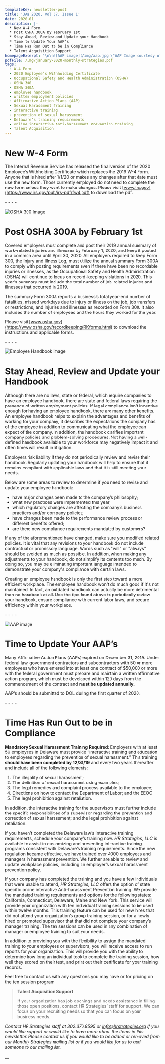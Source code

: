 ```yaml
---
templateKey: newsletter-post
title: 'JAN 2020, Vol 17, Issue 1'
date: 2020-01
description: |-
  * New W-4 Form
  * Post OSHA 300A by February 1st 
  * Stay Ahead, Review and Update your Handbook
  * Time to Update Your AAP’s
  * Time Has Run Out to be in Compliance
  * Talent Acquisition Support
homepageExcerpt: "\n\n![AAP image](/img/aap.jpg \"AAP Image courtesy of Google image\")\n\n## Time to Update Your AAP’s\r\n\nMany Affirmative Action Plans (AAPs) expired on December 31, 2019. Contractors and subcontractors with 50 or more employees who have entered into at least one contract of $50,000 or more with the federal government must prepare and maintain a written affirmative action program, which must be developed within 120 days from the commencement of the contract and **must be updated annually**."
pdfFile: /img/january-2020-monthly-strategies.pdf
tags:
  - W-4 Form
  - 2020 Employee’s Withholding Certificate
  - Occupational Safety and Health Administration (OSHA)
  - OSHA 300
  - OSHA 300A
  - employee handbook
  - written employment policies
  - Affirmative Action Plans (AAP)
  - Sexual Harassment Training
  - interactive training
  - prevention of sexual harassment
  - Delaware’s training requirements
  - online interactive Anti-harassment Prevention training
  - Talent Acquisition
---
```

# New W-4 Form

The Internal Revenue Service has released the final version of the 2020 Employee’s Withholding Certificate which replaces the 2019 W-4 Form.  Anyone that is hired after 1/1/20 or makes any changes after that date must use the new form.  Those currently employed do not need to complete the new form unless they want to make changes.  Please visit [www.irs.gov](https://www.irs.gov/pub/irs-pdf/fw4.pdf) to download the pdf.

\- - - -

![OSHA 300 Image](/img/300a.jpeg "OSHA 300 Image courtesy of Google image")

# Post OSHA 300A by February 1st

Covered employers must complete and post their 2019 annual summary of work-related injuries and illnesses by February 1, 2020, and keep it posted in a common area until April 30, 2020. All employers required to keep Form 300, the Injury and Illness Log, must utilize the annual summary Form 300A to comply with posting requirements even if there have been no recordable injuries or illnesses, as the Occupational Safety and Health Administration (OSHA) will continue to focus on record-keeping violations in 2020. This year’s summary must include the total number of job-related injuries and illnesses that occurred in 2019. 

The summary Form 300A reports a business’s total year-end number of fatalities, missed workdays due to injury or illness on the job, job transfers or restrictions, and injuries and illnesses as recorded on Form 300. It also includes the number of employees and the hours they worked for the year.

Please visit [www.osha.gov](https://www.osha.gov/recordkeeping/RKforms.html) to download the instructions and applicable forms.

\- - - -

![Employee Handbook image](/img/employee-handbook.jpg "Employee Handbook image courtesy of Google image")

# Stay Ahead, Review and Update your Handbook

Although there are no laws, state or federal, which require companies to have an employee handbook, there are state and federal laws requiring the presence of written employment policies. If legal compliance isn't incentive enough for having an employee handbook, there are many other benefits. An employee handbook helps to explain the advantages and benefits of working for your company, it describes the expectations the company has of the employee in addition to communicating what the employee can expect of the company.  In addition, the handbook clarifies important company policies and problem-solving procedures. Not having a well-defined handbook available to your workforce may negatively impact it and often times will result in litigation.

Employers risk liability if they do not periodically review and revise their handbook. Regularly updating your handbook will help to ensure that it remains compliant with applicable laws and that it is still meeting your needs. 

Below are some areas to review to determine if you need to revise and update your employee handbook: 

* have major changes been made to the company’s philosophy;
* what new practices were implemented this year;
* which regulatory changes are affecting the company’s business practices and/or company policies;
* have changes been made to the performance review process or different benefits offered;
* are there new compliance requirements mandated by customers?

If any of the aforementioned have changed, make sure you modified related policies.  It is vital that any revisions to your handbook do not include contractual or promissory language. Words such as "will" or "always" should be avoided as much as possible. In addition, when making any adjustments to your handbook, do not simplify its contents too much. By doing so, you may be eliminating important language intended to demonstrate your company's compliance with certain laws.

Creating an employee handbook is only the first step toward a more efficient workplace. The employee handbook won't do much good if it's not maintained. In fact, an outdated handbook can actually be more detrimental than no handbook at all. Use the tips found above to periodically review your handbook, ensure compliance with current labor laws, and secure efficiency within your workplace.

\- - - -

![AAP image](/img/aap3.jpg "AAP image courtesy of Google image")

# Time to Update Your AAP’s

Many Affirmative Action Plans (AAPs) expired on December 31, 2019. Under federal law, government contractors and subcontractors with 50 or more employees who have entered into at least one contract of $50,000 or more with the federal government must prepare and maintain a written affirmative action program, which must be developed within 120 days from the commencement of the contract and **must be updated annually.**  

AAP’s should be submitted to DOL during the first quarter of 2020. 

\- - - -

# Time Has Run Out to be in Compliance

**Mandatory Sexual Harassment Training Required:**  Employers with at least 50 employees in Delaware must provide “interactive training and education to employees regarding the prevention of sexual harassment.” This training **should have been completed by 12/31/19** and every two years thereafter and include all of the following elements:

1. The illegality of sexual harassment;
2. The definition of sexual harassment using examples;
3. The legal remedies and complaint process available to the employee;
4. Directions on how to contact the Department of Labor; and the EEOC
5. The legal prohibition against retaliation.

In addition, the interactive training for the supervisors must further include the specific responsibilities of a supervisor regarding the prevention and correction of sexual harassment; and the legal prohibition against retaliation.

If you haven’t completed the Delaware law’s interactive training requirements, schedule your company’s training now. _HR Strategies, LLC_ is available to assist in customizing and presenting interactive training programs consistent with Delaware’s training requirements. Since the new regulation became effective, we have trained over 4000 employees and managers in harassment prevention.  We further are able to review and update workplace policies, including an employer’s sexual harassment prevention policy.

If your company has completed the training and you have a few individuals that were unable to attend, _HR Strategies, LLC_ offers the option of state specific online interactive Anti-harassment Prevention training.  We provide the mandated training requirements and options for the following states:  California, Connecticut, Delaware, Maine and New York.  This service will provide your organization with ten individual training sessions to be used within twelve months.  This training feature can be used for new hires that did not attend your organization’s group training session, or for a newly hired or promoted supervisor that that did not complete your company’s manager training.  The ten sessions can be used in any combination of manager or employee training to suit your needs.

In addition to providing you with the flexibility to assign the mandated training to your employees or supervisors, you will receive access to run reports for your organization.  This will provide you with the ability to determine how long an individual took to complete the training session, how well they scored on their test, and print out their certificate for your training records.

Feel free to contact us with any questions you may have or for pricing on the ten session program.

> **Talent Acquisition Support**
>
> If your organization has job openings and needs assistance in filling those open positions, contact HR Strategies’ staff for support.  We can focus on your recruiting needs so that you can focus on your business needs.

_Contact HR Strategies staff at 302.376.8595 or_ [_info@hrstrategies.org_](info@hrstrategies.org) _if you would like support or would like to learn more about the items in this newsletter. Please contact us if you would like to be added or removed from our Monthly Strategies mailing list or if you would like for us to add someone to our mailing list._

__
